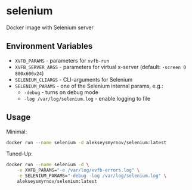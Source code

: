 # selenium

Docker image with Selenium server

## Environment Variables

* `XVFB_PARAMS` - parameters for `xvfb-run`
* `XVFB_SERVER_ARGS` - parameters for virtual x-server (default: `-screen 0 800x600x24`)
* `SELENIUM_CLIARGS` - CLI-arguments for Selenium
* `SELENIUM_PARAMS` - one of the Selenium internal params, e.g.:
  * `-debug` - turns on debug mode
  * `-log /var/log/selenium.log` - enable logging to file
  
## Usage

Minimal:

```bash
docker run --name selenium -d alekseysmyrnov/selenium:latest
```

Tuned-Up:

```bash
docker run --name selenium -d \
    -e XVFB_PARAMS="-e /var/log/xvfb-errors.log" \
    -e SELENIUM_PARAMS="-debug -log /var/log/selenium.log" \ 
    alekseysmyrnov/selenium:latest
```
